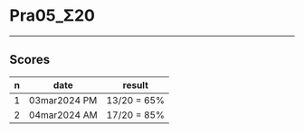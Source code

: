 # Pra05_Σ20

---

## Scores
|n|date|result|
|-|----|------|
|1|03mar2024 PM|13/20 = 65%|
|2|04mar2024 AM|17/20 = 85%|
